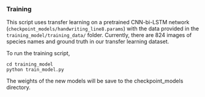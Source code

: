 ### Training 
This script uses transfer learning on a pretrained CNN-bi-LSTM network (```checkpoint_models/handwriting_line8.params```) with the data provided in the ```training_model/training_data/``` folder. Currently, there are 824 images of species names and ground truth in our transfer learning dataset. 

To run the training script, 
```
cd training_model
python train_model.py
```
The weights of the new models will be save to the checkpoint_models directory. 
